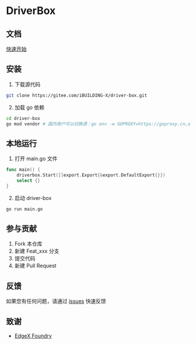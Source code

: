# DriverBox

## 文档

[快速开始](https://ibuilding-x.github.io/driver-box/)


## 安装

1. 下载源代码

```bash
git clone https://gitee.com/iBUILDING-X/driver-box.git
```

2. 加载 go 依赖

```bash
cd driver-box
go mod vendor # 国内用户可以切换源：go env -w GOPROXY=https://goproxy.cn,direct
```

## 本地运行

1. 打开 main.go 文件

```go
func main() {
    driverbox.Start([]export.Export{&export.DefaultExport{}})
    select {}
}
```

2. 启动 driver-box

```bash
go run main.go
```

## 参与贡献

1.  Fork 本仓库
2.  新建 Feat_xxx 分支
3.  提交代码
4.  新建 Pull Request

## 反馈

如果您有任何问题，请通过 [issues](https://gitee.com/iBUILDING-X/driver-box/issues) 快速反馈

## 致谢

- [EdgeX Foundry](https://www.edgexfoundry.org/)
